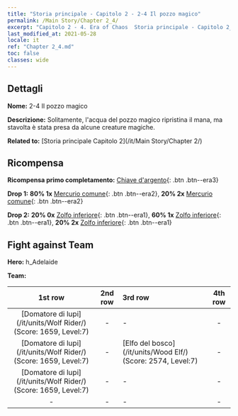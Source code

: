 ```yaml
---
title: "Storia principale - Capitolo 2 - 2-4 Il pozzo magico"
permalink: /Main Story/Chapter 2_4/
excerpt: "Capitolo 2 - 4. Era of Chaos  Storia principale - Capitolo 2_4. 2-4 Il pozzo magico"
last_modified_at: 2021-05-28
locale: it
ref: "Chapter 2_4.md"
toc: false
classes: wide
---
```


## Dettagli

 **Nome:** 2-4 Il pozzo magico

 **Descrizione:** Solitamente, l'acqua del pozzo magico ripristina il mana, ma stavolta è stata presa da alcune creature magiche.

 **Related to:** [Storia principale Capitolo 2](/it/Main Story/Chapter 2/)

## Ricompensa

 **Ricompensa primo completamento:** [Chiave d'argento](/ItemsIT/con_693/){: .btn .btn--era3}

 **Drop 1:** **80% 1x** [Mercurio comune](/ItemsIT/mat_8/){: .btn .btn--era2}, **20% 2x** [Mercurio comune](/ItemsIT/mat_8/){: .btn .btn--era2}

 **Drop 2:** **20% 0x** [Zolfo inferiore](/ItemsIT/mat_3/){: .btn .btn--era1}, **60% 1x** [Zolfo inferiore](/ItemsIT/mat_3/){: .btn .btn--era1}, **20% 2x** [Zolfo inferiore](/ItemsIT/mat_3/){: .btn .btn--era1}


## Fight against Team
 **Hero:** h_Adelaide

 **Team:**


  | 1st row | 2nd row | 3rd row | 4th row |
  |:----:|:----:|:----|:----:|
  | [Domatore di lupi](/it/units/Wolf Rider/) (Score: 1659, Level:7)  | - | - | - |
  | [Domatore di lupi](/it/units/Wolf Rider/) (Score: 1659, Level:7)  | - | [Elfo del bosco](/it/units/Wood Elf/) (Score: 2574, Level:7)  | - |
  | [Domatore di lupi](/it/units/Wolf Rider/) (Score: 1659, Level:7)  | - | - | - |
  | - | - | - | - |


